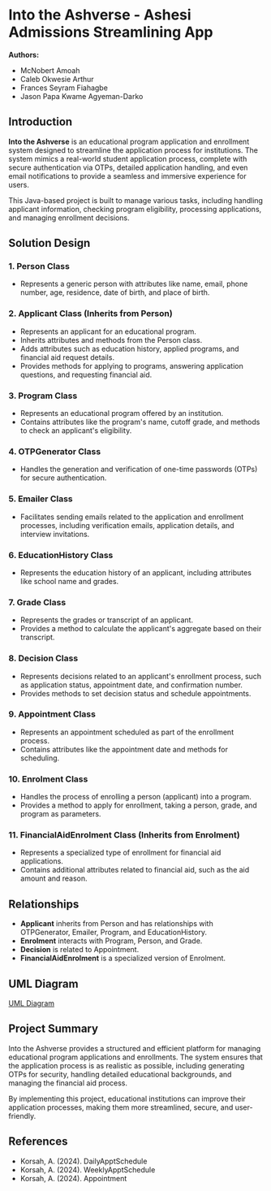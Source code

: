 # Into the Ashverse - Ashesi Admissions Streamlining App

**Authors:**  
- McNobert Amoah
- Caleb Okwesie Arthur
- Frances Seyram Fiahagbe  
- Jason Papa Kwame Agyeman-Darko  
  

## Introduction

**Into the Ashverse** is an educational program application and enrollment system designed to streamline the application process for institutions. The system mimics a real-world student application process, complete with secure authentication via OTPs, detailed application handling, and even email notifications to provide a seamless and immersive experience for users.

This Java-based project is built to manage various tasks, including handling applicant information, checking program eligibility, processing applications, and managing enrollment decisions.

## Solution Design

### 1. **Person Class**
   - Represents a generic person with attributes like name, email, phone number, age, residence, date of birth, and place of birth.

### 2. **Applicant Class** (Inherits from Person)
   - Represents an applicant for an educational program.
   - Inherits attributes and methods from the Person class.
   - Adds attributes such as education history, applied programs, and financial aid request details.
   - Provides methods for applying to programs, answering application questions, and requesting financial aid.

### 3. **Program Class**
   - Represents an educational program offered by an institution.
   - Contains attributes like the program's name, cutoff grade, and methods to check an applicant's eligibility.

### 4. **OTPGenerator Class**
   - Handles the generation and verification of one-time passwords (OTPs) for secure authentication.

### 5. **Emailer Class**
   - Facilitates sending emails related to the application and enrollment processes, including verification emails, application details, and interview invitations.

### 6. **EducationHistory Class**
   - Represents the education history of an applicant, including attributes like school name and grades.

### 7. **Grade Class**
   - Represents the grades or transcript of an applicant.
   - Provides a method to calculate the applicant's aggregate based on their transcript.

### 8. **Decision Class**
   - Represents decisions related to an applicant's enrollment process, such as application status, appointment date, and confirmation number.
   - Provides methods to set decision status and schedule appointments.

### 9. **Appointment Class**
   - Represents an appointment scheduled as part of the enrollment process.
   - Contains attributes like the appointment date and methods for scheduling.

### 10. **Enrolment Class**
   - Handles the process of enrolling a person (applicant) into a program.
   - Provides a method to apply for enrollment, taking a person, grade, and program as parameters.

### 11. **FinancialAidEnrolment Class** (Inherits from Enrolment)
   - Represents a specialized type of enrollment for financial aid applications.
   - Contains additional attributes related to financial aid, such as the aid amount and reason.

## Relationships

- **Applicant** inherits from Person and has relationships with OTPGenerator, Emailer, Program, and EducationHistory.
- **Enrolment** interacts with Program, Person, and Grade.
- **Decision** is related to Appointment.
- **FinancialAidEnrolment** is a specialized version of Enrolment.

## UML Diagram

[UML Diagram](https://github.com/francesseyram/Into-the-Ashverse/blob/main/Into%20the%20Ashverse.iml)

## Project Summary

Into the Ashverse provides a structured and efficient platform for managing educational program applications and enrollments. The system ensures that the application process is as realistic as possible, including generating OTPs for security, handling detailed educational backgrounds, and managing the financial aid process.

By implementing this project, educational institutions can improve their application processes, making them more streamlined, secure, and user-friendly.

## References

- Korsah, A. (2024). DailyApptSchedule
- Korsah, A. (2024). WeeklyApptSchedule
- Korsah, A. (2024). Appointment
